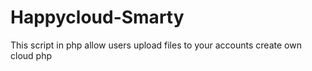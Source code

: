 # Happycloud-Smarty
This script in php allow users upload files to your accounts create own cloud php

